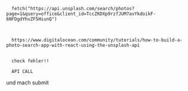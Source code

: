       fetch("https://api.unsplash.com/search/photos?page=1&query=office&client_id=TccZKDXp9rzfJUM7avYkdoikF-6NFDgdYhvZF5HiunQ")



      https://www.digitalocean.com/community/tutorials/how-to-build-a-photo-search-app-with-react-using-the-unsplash-api


      check fehler!!

      API CALL 


und mach submit